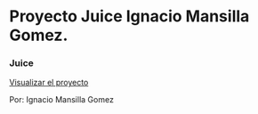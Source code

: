 # Proyecto Juice Ignacio Mansilla Gomez.

### Juice

[Visualizar el proyecto](https://ignaciomansillagomez.github.io/Juice/)

Por: Ignacio Mansilla Gomez
